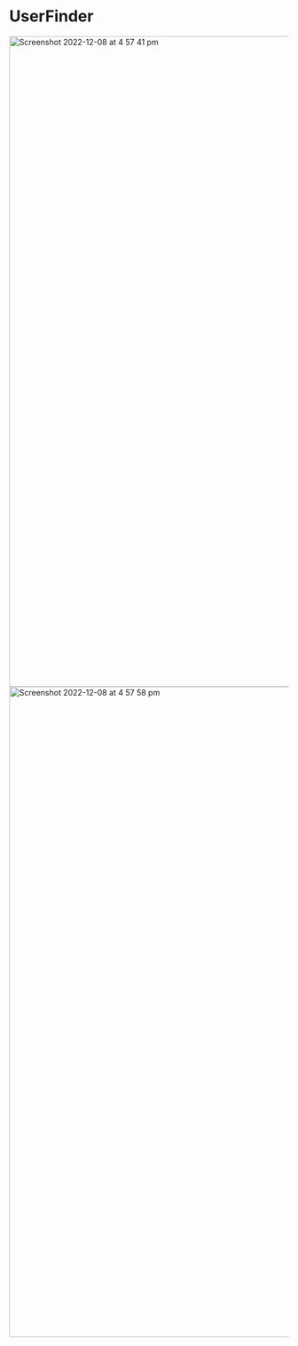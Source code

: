 # UserFinder

<img width="1173" alt="Screenshot 2022-12-08 at 4 57 41 pm" src="https://user-images.githubusercontent.com/74395645/206379718-d2ae1d3f-cd6b-4cb8-acf5-6b7d99b32b7a.png">

<img width="1173" alt="Screenshot 2022-12-08 at 4 57 58 pm" src="https://user-images.githubusercontent.com/74395645/206379727-c7fbe81c-1936-44bf-8be3-9bf0e0d3368d.png">
